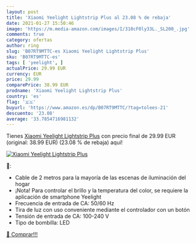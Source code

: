 ```yaml
---
layout: post
title: 'Xiaomi Yeelight Lightstrip Plus al 23.08 % de rebaja'
date: 2021-01-27 15:50:46
image: 'https://m.media-amazon.com/images/I/310cF0ly33L._SL200_.jpg'
comments: true
category: ofertas
author: ring
slug: 'B07RT9MTTC-es Xiaomi Yeelight Lightstrip Plus'
sku: 'B07RT9MTTC-es'
tags: [ 'yeelight', ]
actualPrice: 29.99 EUR
currency: EUR
price: 29.99
comparePrice: 38.99 EUR
prodname: 'Xiaomi Yeelight Lightstrip Plus'
country: 'es'
flag: '🇪🇸'
buyurl: 'https://www.amazon.es/dp/B07RT9MTTC/?tag=tolees-21'
descuento: '23.08'
average: '33.7854716981132'
---
```


Tienes [Xiaomi Yeelight Lightstrip Plus](https://www.amazon.es/dp/B07RT9MTTC/?tag=tolees-21) con precio final de  29.99 EUR (original: 38.99 EUR) (23.08 %  de rebaja) aqui!

[![Xiaomi Yeelight Lightstrip Plus](https://m.media-amazon.com/images/I/310cF0ly33L._SL200_.jpg)](https://www.amazon.es/dp/B07RT9MTTC/?tag=tolees-21)

🔎:

- Cable de 2 metros para la mayoría de las escenas de iluminación del hogar
- ¡Nota! Para controlar el brillo y la temperatura del color, se requiere la aplicación de smartphone Yeelight
- Frecuencia de entrada de CA: 50/60 Hz
- Tira de luz con uso conveniente mediante el controlador con un botón
- Tensión de entrada de CA: 100-240 V
- Tipo de bombilla: LED

[🛒 Comprar!!!](https://www.amazon.es/dp/B07RT9MTTC/?tag=tolees-21)
